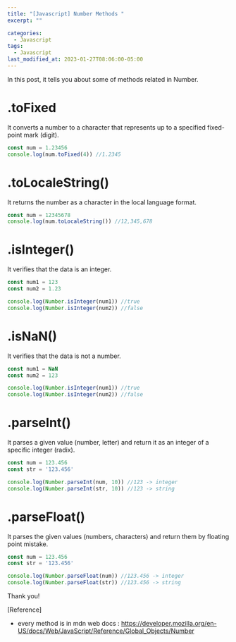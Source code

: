 ```yaml
---
title: "[Javascript] Number Methods "
excerpt: ""

categories:
  - Javascript
tags:
  - Javascript
last_modified_at: 2023-01-27T08:06:00-05:00
---
```


In this post, it tells you about some of methods related in Number.

# .toFixed

It converts a number to a character that represents up to a specified fixed-point mark (digit).

```javascript
const num = 1.23456
console.log(num.toFixed(4)) //1.2345
```

# .toLocaleString()

It returns the number as a character in the local language format.

```javascript
const num = 12345678
console.log(num.toLocaleString()) //12,345,678
```

# .isInteger()

It verifies that the data is an integer.

```javascript
const num1 = 123
const num2 = 1.23

console.log(Number.isInteger(num1)) //true
console.log(Number.isInteger(num2)) //false
```

# .isNaN()

It verifies that the data is not a number.

```javascript
const num1 = NaN
const num2 = 123

console.log(Number.isInteger(num1)) //true
console.log(Number.isInteger(num2)) //false
```

# .parseInt()

It parses a given value (number, letter) and return it as an integer of a specific integer (radix).

```javascript
const num = 123.456
const str = '123.456'

console.log(Number.parseInt(num, 10)) //123 -> integer
console.log(Number.parseInt(str, 10)) //123 -> string
```

# .parseFloat()

It parses the given values (numbers, characters) and return them by floating point mistake.

```javascript
const num = 123.456
const str = '123.456'

console.log(Number.parseFloat(num)) //123.456 -> integer
console.log(Number.parseFloat(str)) //123.456 -> string
```

Thank you!

[Reference]

- every method is in mdn web docs : <https://developer.mozilla.org/en-US/docs/Web/JavaScript/Reference/Global_Objects/Number>
